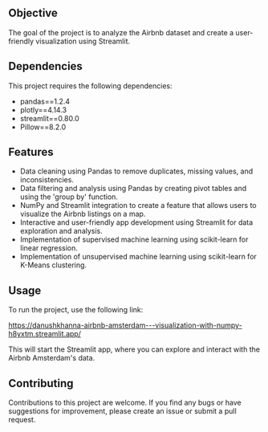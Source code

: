 ## Objective

The goal of the project is to analyze the Airbnb dataset and create a user-friendly visualization using Streamlit.

## Dependencies

This project requires the following dependencies:

- pandas==1.2.4
- plotly==4.14.3
- streamlit==0.80.0
- Pillow==8.2.0

## Features

- Data cleaning using Pandas to remove duplicates, missing values, and inconsistencies.
- Data filtering and analysis using Pandas by creating pivot tables and using the 'group by' function.
- NumPy and Streamlit integration to create a feature that allows users to visualize the Airbnb listings on a map.
- Interactive and user-friendly app development using Streamlit for data exploration and analysis.
- Implementation of supervised machine learning using scikit-learn for linear regression.
- Implementation of unsupervised machine learning using scikit-learn for K-Means clustering.

## Usage

To run the project, use the following link:

https://danushkhanna-airbnb-amsterdam---visualization-with-numpy-h8yxtm.streamlit.app/

This will start the Streamlit app, where you can explore and interact with the Airbnb Amsterdam's data.

## Contributing

Contributions to this project are welcome. If you find any bugs or have suggestions for improvement, please create an issue or submit a pull request.

